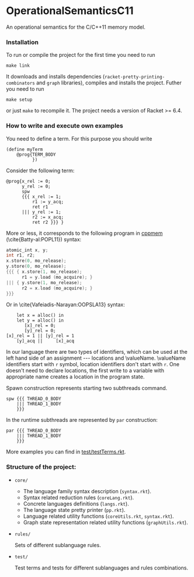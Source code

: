 # OperationalSemanticsC11
An operational semantics for the C/C++11 memory model.

### Installation
To run or compile the project for the first time you need to run
```
make link
```
It downloads and installs dependencies (`racket-pretty-printing-combinators` and `graph` libraries),
compiles and installs the project.
Futher you need to run
```
make setup
```
or just `make` to recompile it.
The project needs a version of Racket >= 6.4.

### How to write and execute own examples

You need to define a term. For this purpose you should write

```racket
(define myTerm
    @prog{TERM_BODY
          })
```

Consider the following term:

```racket
@prog{x_rel := 0;
      y_rel := 0;
      spw
      {{{ x_rel := 1;
          r1 := y_acq;
          ret r1
      ||| y_rel := 1;
          r2 := x_acq;
          ret r2 }}} }
```

More or less, it corresponds to the following program in
[cppmem](http://www.cl.cam.ac.uk/~pes20/cpp/) (\cite{Batty-al:POPL11}) syntax:

```c
atomic_int x, y;
int r1, r2;
x.store(0, mo_release);
y.store(0, mo_release);
{{{ { x.store(1, mo_release);
      r1 = y.load (mo_acquire); }
||| { y.store(1, mo_release);
      r2 = x.load (mo_acquire); }
}}}
```

Or in \cite{Vafeiadis-Narayan:OOPSLA13} syntax:

```
    let x = alloc() in
    let y = alloc() in
       [x]_rel = 0;
       [y]_rel = 0;
[x]_rel = 1 || [y]_rel = 1
    [y]_acq ||     [x]_acq
```

In our language there are two types of identifiers, which can be used
at the left hand side of an assignment --- locations and \valueName.
\valueName identifiers start with `r` symbol, location identifiers don't
start with `r`.
One doesn't need to declare locations, the first
write to a variable with appropriate name creates a location in the
program state.

Spawn construction represents starting two subthreads command.
```
spw {{{ THREAD_0_BODY
    ||| THREAD_1_BODY
    }}}
```

In the runtime subthreads are represented by `par` construction:
```
par {{{ THREAD_0_BODY
    ||| THREAD_1_BODY
    }}}
```


More examples you can find in [test/testTerms.rkt](test/testTerms.rkt).

### Structure of the project:
- `core/`
  - The language family syntax description (`syntax.rkt`).
  - Syntax related reduction rules (`coreLang.rkt`).
  - Concrete languages definitions (`langs.rkt`).
  - The language state pretty printer (`pp.rkt`).
  - Language related utility functions (`coreUtils.rkt`, `syntax.rkt`).
  - Graph state representation related utility functions (`graphUtils.rkt`).
- `rules/`
  
  Sets of different sublanguage rules.
- `test/`
  
  Test terms and tests for different sublanguages and rules combinations.


